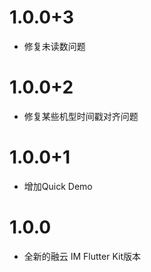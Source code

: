 # 1.0.0+3

* 修复未读数问题

# 1.0.0+2

* 修复某些机型时间戳对齐问题

# 1.0.0+1

* 增加Quick Demo

# 1.0.0

* 全新的融云 IM Flutter Kit版本